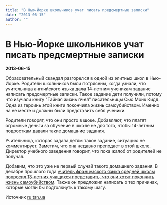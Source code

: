 ```yaml
---
title: "В Нью-Йорке школьников учат писать предсмертные записки"
date: "2013-06-15"
author: ""
---
```


# В Нью-Йорке школьников учат писать предсмертные записки

**2013-06-15** 

Образовательный скандал разгорелся в одной из элитных школ в Нью-Йорке. Родители школьников были потрясены, когда узнали, что учительница английского языка дала 14-летним ученикам задание написать предсмертные записки. Такое задание дети получили, потому что изучали книгу "Тайная жизнь пчел" писательницы Сью Монк Кидд. Одна из героинь этой книги покончила жизнь самоубийством. Именно на ее месте и должны были представить себя ученики.

Родители говорят, что они просто в шоке. Добавляют, что платят огромные деньги за обучение в школе не для того, чтобы 14-летним подросткам давали такие домашние задания.

Учительница, которая задала детям такое задание, ситуацию не комментирует. Заметим, что она недавно преподает в этой школе. Директор учебного заведения говорит, что пока жалоб от родителей не получал.

Добавим, что это уже не первый случай такого домашнего задания. В декабре прошлого года [учитель французского языка средней школы попросил 13-летних учащихся представить, что они хотят покончить жизнь самоубийством](http://ru.tsn.ua/tsikavinki/molodoy-prepodavatel-uchit-13-letnih-podrostkov-pisat-predsmertnye-zapiski.html). Также он предложил написать о тех причинах, которые могли бы подтолкнуть к такому шагу.

Источник [ru.tsn.ua](http://ru.tsn.ua/svit/v-nyu-yorke-shkolnikov-zastavili-pisat-predsmertnye-zapiski-309609.html)